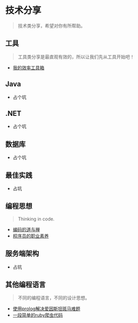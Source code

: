 # 技术分享
> 技术类分享，希望对你有所帮助。

## 工具
> 工具类分享是最直观有效的，所以让我们先从工具开始吧！
* [我的效率工具箱](docs/tools/我的效率工具箱.md)

## Java
* 占个坑

## .NET
* 占个坑

## 数据库
* 占个坑

## 最佳实践
* 占坑

## 编程思想
> Thinking in code.
* [编码的道与禅](docs/thinking/编码的道与禅.md)
* [程序员的职业素养](docs/thinking/程序员的职业素养.md)

## 服务端架构
* 占坑

## 其他编程语言
> 不同的编程语言，不同的设计思想。
* [使用prolog解决爱因斯坦斑马难题](docs/lang/使用prolog解决爱因斯坦斑马难题.md)
* [一段简单的ruby爬虫代码](docs/lang/一段简单的ruby爬虫代码.md)
